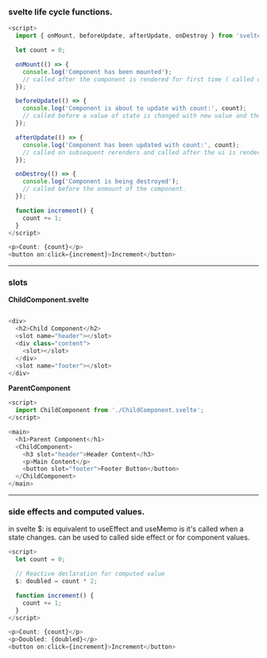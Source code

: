
### svelte life cycle functions.
```ts
<script>
  import { onMount, beforeUpdate, afterUpdate, onDestroy } from 'svelte';

  let count = 0;

  onMount(() => {
    console.log('Component has been mounted');
    // called after the component is rendered for first time ( called on mount )
  });

  beforeUpdate(() => {
    console.log('Component is about to update with count:', count);
    // called before a value of state is changed with new value and then the component mounts.
  });

  afterUpdate(() => {
    console.log('Component has been updated with count:', count);
    // called on subsequent rerenders and called after the ui is rendered.
  });

  onDestroy(() => {
    console.log('Component is being destroyed');
    // called before the onmount of the component.
  });

  function increment() {
    count += 1;
  }
</script>

<p>Count: {count}</p>
<button on:click={increment}>Increment</button>

```

---
### slots

**ChildComponent.svelte**
```ts

<div>
  <h2>Child Component</h2>
  <slot name="header"></slot>
  <div class="content">
    <slot></slot>
  </div>
  <slot name="footer"></slot>
</div>
```

**ParentComponent**
```ts
<script>
  import ChildComponent from './ChildComponent.svelte';
</script>

<main>
  <h1>Parent Component</h1>
  <ChildComponent>
    <h3 slot="header">Header Content</h3>
    <p>Main Content</p>
    <button slot="footer">Footer Button</button>
  </ChildComponent>
</main>
```

---
### side effects and computed values.

in svelte $: is equivalent to useEffect and useMemo is it's called when a state changes. can be used to called side effect or for component values.
```ts
<script>
  let count = 0;

  // Reactive declaration for computed value
  $: doubled = count * 2;

  function increment() {
    count += 1;
  }
</script>

<p>Count: {count}</p>
<p>Doubled: {doubled}</p>
<button on:click={increment}>Increment</button>

```
